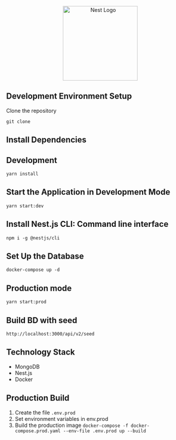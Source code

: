 <p align="center">
  <a href="http://nestjs.com/" target="blank"><img src="https://nestjs.com/img/logo-small.svg" width="200" alt="Nest Logo" /></a>
</p>



## Development Environment Setup

Clone the repository

```git clone```

## Install Dependencies

## Development
```
yarn install
```

## Start the Application in Development Mode
```
yarn start:dev
```

## Install Nest.js CLI: Command line interface
```
npm i -g @nestjs/cli
```


## Set Up the Database
```
docker-compose up -d
```


## Production mode
```
yarn start:prod
```

## Build BD with seed

```
http://localhost:3000/api/v2/seed
```

## Technology Stack
* MongoDB
* Nest.js
* Docker


## Production Build
1. Create the file ```.env.prod```
2. Set environment variables in env.prod
3. Build the production image ``` docker-compose -f docker-compose.prod.yaml --env-file .env.prod up --build ```